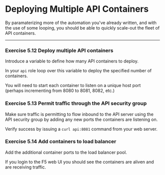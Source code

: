 # Deploying Multiple API Containers

By paramaterizing more of the automation you've already written, and with the use
of some looping, you should be able to quickly scale-out the fleet of API containers.

<hr>

### Exercise 5.12 Deploy multiple API containers

Introduce a variable to define how many API containers to deploy.

In your `api` role loop over this variable to deploy the specified number of containers.

You will need to start each container to listen on a unique host port (perhaps incrementing
from 8080 to 8081, 8082, etc.)


### Exercise 5.13 Permit traffic through the API security group

Make sure traffic is permitting to flow inbound to the API server using the API security group
by adding any new ports the containers are listening on.

Verify success by issuing a `curl api:8081` command from your web server.


### Exercise 5.14 Add containers to load balancer

Add the additional container ports to the load balancer pool.

If you login to the F5 web UI you should see the containers are aliven and are receiving traffic.


